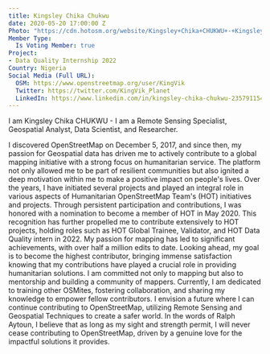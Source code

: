 ```yaml
---
title: Kingsley Chika Chukwu
date: 2020-05-20 17:00:00 Z
Photo: "https://cdn.hotosm.org/website/Kingsley+Chika+CHUKWU+-+Kingsley+Chika+CHUKWU.jpg"
Member Type:
  Is Voting Member: true
Project:
- Data Quality Internship 2022
Country: Nigeria
Social Media (Full URL):
  OSM: https://www.openstreetmap.org/user/KingVik
  Twitter: https://twitter.com/KingVik_Planet
  LinkedIn: https://www.linkedin.com/in/kingsley-chika-chukwu-235791154/
---
```


I am Kingsley Chika CHUKWU - I am a Remote Sensing Specialist, Geospatial Analyst, Data Scientist, and Researcher.

I discovered OpenStreetMap on December 5, 2017, and since then, my passion for Geospatial data has driven me to actively contribute to a global mapping initiative with a strong focus on humanitarian service. The platform not only allowed me to be part of resilient communities but also ignited a deep motivation within me to make a positive impact on people's lives.
Over the years, I have initiated several projects and played an integral role in various aspects of Humanitarian OpenStreetMap Team's (HOT) initiatives and projects. Through persistent participation and contributions, I was honored with a nomination to become a member of HOT in May 2020. This recognition has further propelled me to contribute extensively to HOT projects, holding roles such as HOT Global Trainee, Validator, and HOT Data Quality intern in 2022.
My passion for mapping has led to significant achievements, with over half a million edits to date. Looking ahead, my goal is to become the highest contributor, bringing immense satisfaction knowing that my contributions have played a crucial role in providing humanitarian solutions.
I am committed not only to mapping but also to mentorship and building a community of mappers. Currently, I am dedicated to training other OSMites, fostering collaboration, and sharing my knowledge to empower fellow contributors. I envision a future where I can continue contributing to OpenStreetMap, utilizing Remote Sensing and Geospatial Techniques to create a safer world. In the words of Ralph Aytoun, I believe that as long as my sight and strength permit, I will never cease contributing to OpenStreetMap, driven by a genuine love for the impactful solutions it provides.